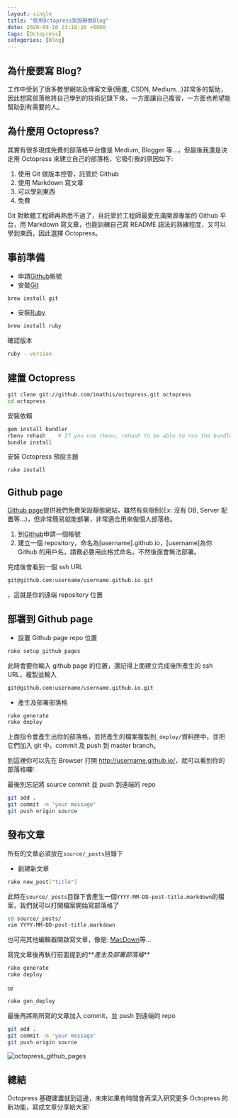 ```yaml
---
layout: single
title: "使用Octopress架設靜態Blog"
date: 2020-09-10 23:18:16 +0800
tags: [Octopress]
categories: [Blog]
---
```


## 為什麼要寫 Blog?

工作中受到了很多教學網站及博客文章(簡書, CSDN, Medium...)非常多的幫助，因此想寫部落格將自己學到的技術記錄下來，一方面讓自己複習，一方面也希望能幫助到有需要的人。

## 為什麼用 Octopress?

其實有很多現成免費的部落格平台像是 Medium, Blogger 等...，但最後我還是決定用 Octopress 來建立自己的部落格，它吸引我的原因如下:

1. 使用 Git 做版本控管，託管於 Github
2. 使用 Markdown 寫文章
3. 可以學到東西
4. 免費

Git 對軟體工程師再熟悉不過了，且託管於工程師最愛充滿開源專案的 Github 平台，用 Markdown 寫文章，也能訓練自己寫 README 語法的熟練程度，又可以學到東西，因此選擇 Octopress。

## 事前準備

- 申請[Github](https://github.com)帳號
- 安裝[Git](https://git-scm.com)

```bash
brew install git
```

- 安裝[Ruby](https://www.ruby-lang.org/zh_tw/documentation/installation/)

```bash
brew install ruby
```

確認版本

```bash
ruby --version
```

## 建置 Octopress

```bash
git clone git://github.com/imathis/octopress.git octopress
cd octopress
```

安裝依賴

```bash
gem install bundler
rbenv rehash    # If you use rbenv, rehash to be able to run the bundle command
bundle install
```

安裝 Octopress 預設主題

```bash
rake install
```

## Github page

[Github page](https://pages.github.com)提供我們免費架設靜態網站，雖然有些限制(Ex: 沒有 DB, Server 配置等...)，但非常簡易就能部署，非常適合用來做個人部落格。

1. 到[Github](https://github.com)申請一個帳號
2. 建立一個 repository，命名為[username].github.io，[username]為你 Github 的用戶名，請務必要用此格式命名，不然後面會無法部署。

完成後會看到一個 ssh URL

```bash
git@github.com:username/username.github.io.git
```

，這就是你的遠端 repository 位置

## 部署到 Github page

- 設置 Github page repo 位置

```bash
rake setup_github_pages
```

此時會要你輸入 github page 的位置，還記得上面建立完成後所產生的 ssh URL，複製並輸入

```bash
git@github.com:username/username.github.io.git
```

- 產生及部署部落格

```bash
rake generate
rake deploy
```

上面指令會產生出你的部落格，並把產生的檔案複製到`_deploy/`資料匣中，並把它們加入 git 中，commit 及 push 到 master branch。

到這裡你可以先在 Browser 打開 <http://username.github.io/>，就可以看到你的部落格囉!

最後別忘記將 source commit 並 push 到遠端的 repo

```bash
git add .
git commit -m 'your message'
git push origin source
```

## 發布文章

所有的文章必須放在`source/_posts`目錄下

- 創建新文章

```bash
rake new_post["title"]
```

此時在`source/_posts`目錄下會產生一個`YYYY-MM-DD-post-title.markdown`的檔案，我們就可以打開檔案開始寫部落格了

```bash
cd source/_posts/
vim YYYY-MM-DD-post-title.markdown
```

也可用其他編輯器開啟寫文章，像是: [MacDown](https://macdown.uranusjr.com)等...

寫完文章後再執行前面提到的**_產生及部署部落格_**

```bash
rake generate
rake deploy
```

or

```bash
rake gen_deploy
```

最後再將剛所寫的文章加入 commit，並 push 到遠端的 repo

```bash
git add .
git commit -m 'your message'
git push origin source
```

![octopress_github_pages](/blog/assets/images/octopress_github_pages.png)

## 總結

Octopress 基礎建置就到這邊，未來如果有時間會再深入研究更多 Octopress 的新功能，寫成文章分享給大家!

